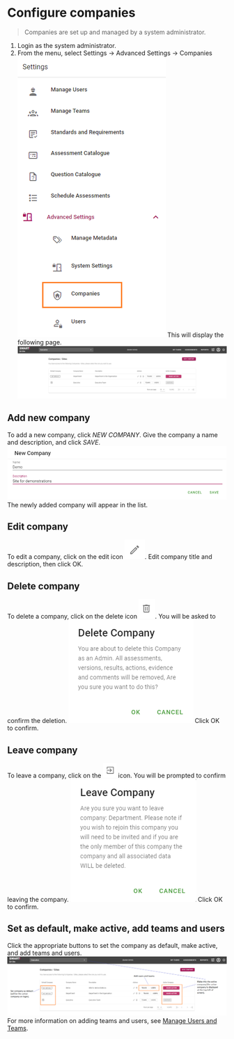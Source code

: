 # Configure companies
>Companies are set up and managed by a system administrator.

1. Login as the system administrator.
1. From the menu, select Settings -> Advanced Settings -> Companies
![image](../assets/screenshots/jobs/menu-companies.png)
This will display the following page.
![image](../assets/screenshots/jobs/companies.png)

## Add new company
To add a new company, click _NEW COMPANY_.
Give the company a name and description, and click _SAVE_.
![image](../assets/screenshots/jobs/new-company.png)
The newly added company will appear in the list.

## Edit company
To edit a company, click on the edit icon ![image](../assets/screenshots/jobs/editIcon.png). Edit company title and description, then click OK.

## Delete company
To delete a company, click on the delete icon ![image](../assets/screenshots/jobs/deleteIcon.png). You will be asked to confirm the deletion.
![image](../assets/screenshots/jobs/deleteCompanyPrompt.png) Click OK to confirm.

## Leave company
To leave a company, click on the ![image](../assets/screenshots/jobs/leaveIcon.png) icon. You will be prompted to confirm leaving the company.
![image](../assets/screenshots/jobs/leaveCompany.png)
Click OK to confirm.

## Set as default, make active, add teams and users
Click the appropriate buttons to set the company as default, make active, and add teams and users.
![image](../assets/screenshots/jobs/manage-companies.png)
For more information on adding teams and users, see [Manage Users and Teams](/jobs/manage-users.md).
